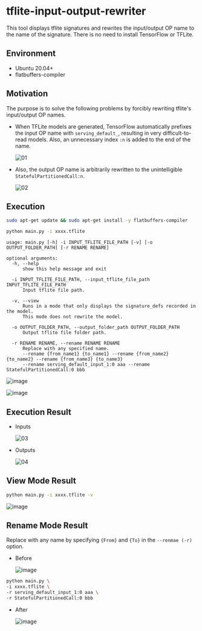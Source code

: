 # tflite-input-output-rewriter
This tool displays tflite signatures and rewrites the input/output OP name to the name of the signature. There is no need to install TensorFlow or TFLite.

## Environment
- Ubuntu 20.04+
- flatbuffers-compiler

## Motivation
The purpose is to solve the following problems by forcibly rewriting tflite's input/output OP names.

- When TFLite models are generated, TensorFlow automatically prefixes the input OP name with `serving_default_`, resulting in very difficult-to-read models. Also, an unnecessary index `:n` is added to the end of the name.

  ![01](https://github.com/PINTO0309/tflite-input-output-rewriter/assets/33194443/c83f4722-aca6-4fd6-910e-b23b20357706)

- Also, the output OP name is arbitrarily rewritten to the unintelligible `StatefulPartitionedCall:n`.

  ![02](https://github.com/PINTO0309/tflite-input-output-rewriter/assets/33194443/5d73d9e1-cae3-498f-8de6-371a8ddb9ce6)

## Execution
```bash
sudo apt-get update && sudo apt-get install -y flatbuffers-compiler

python main.py -i xxxx.tflite
```
```
usage: main.py [-h] -i INPUT_TFLITE_FILE_PATH [-v] [-o OUTPUT_FOLDER_PATH] [-r RENAME RENAME]

optional arguments:
  -h, --help
      show this help message and exit

  -i INPUT_TFLITE_FILE_PATH, --input_tflite_file_path INPUT_TFLITE_FILE_PATH
      Input tflite file path.

  -v, --view
      Runs in a mode that only displays the signature_defs recorded in the model.
      This mode does not rewrite the model.

  -o OUTPUT_FOLDER_PATH, --output_folder_path OUTPUT_FOLDER_PATH
      Output tflite file folder path.

  -r RENAME RENAME, --rename RENAME RENAME
      Replace with any specified name.
      --rename {from_name1} {to_name1} --rename {from_name2} {to_name2} --rename {from_name3} {to_name3}
      --rename serving_default_input_1:0 aaa --rename StatefulPartitionedCall:0 bbb
```

![image](https://github.com/PINTO0309/tflite-input-output-rewriter/assets/33194443/d676da7d-533f-4fca-b5c5-09a737ffb118)

![image](https://github.com/PINTO0309/tflite-input-output-rewriter/assets/33194443/d58dca0f-ac51-4545-b49b-32f22e7a39ad)

## Execution Result
- Inputs

  ![03](https://github.com/PINTO0309/tflite-input-output-rewriter/assets/33194443/b0b4bf83-bbcf-4a26-aaf9-86e9feaf69de)

- Outputs

  ![04](https://github.com/PINTO0309/tflite-input-output-rewriter/assets/33194443/bedffe08-c072-4b07-af8f-d763a2708907)

## View Mode Result
```bash
python main.py -i xxxx.tflite -v
```
![image](https://github.com/PINTO0309/tflite-input-output-rewriter/assets/33194443/0d43d93d-647d-40f1-b464-662e39dcf228)

## Rename Mode Result
Replace with any name by specifying `{From}` and `{To}` in the `--renmae (-r)` option.

- Before

  ![image](https://github.com/PINTO0309/tflite-input-output-rewriter/assets/33194443/61195485-a756-4449-8bf2-4d9e83f06feb)

```bash
python main.py \
-i xxxx.tflite \
-r serving_default_input_1:0 aaa \
-r StatefulPartitionedCall:0 bbb
```

- After

  ![image](https://github.com/PINTO0309/tflite-input-output-rewriter/assets/33194443/b339856a-63aa-46bf-9e3c-4f65198b346a)

